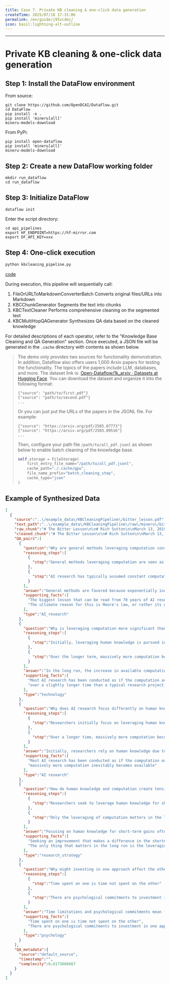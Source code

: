```yaml
---
title: Case 7. Private KB cleaning & one-click data generation
createTime: 2025/07/18 17:31:06
permalink: /en/guide/j95zcdmj/
icon: basil:lightning-alt-outline
---
```


---


# Private KB cleaning & one-click data generation

## Step 1: Install the DataFlow environment

From source:

```shell
git clone https://github.com/OpenDCAI/DataFlow.git
cd DataFlow
pip install -e .
pip install 'mineru[all]'
mineru-models-download
````

From PyPi:

```shell
pip install open-dataflow
pip install 'mineru[all]'
mineru-models-download
```

## Step 2: Create a new DataFlow working folder

```shell
mkdir run_dataflow
cd run_dataflow
```

## Step 3: Initialize DataFlow

```shell
dataflow init
```

&#x9;Enter the script directory:

```shell
cd api_pipelines
export HF_ENDPOINT=https://hf-mirror.com
export DF_API_KEY=xxx
```

## Step 4: One-click execution

```bash
python kbcleaning_pipeline.py 
```
[code](https://github.com/OpenDCAI/DataFlow/blob/main/dataflow/statics/pipelines/api_pipelines/kbcleaning_pipeline.py)

During execution, this pipeline will sequentially call:

1. FileOrURLToMarkdownConverterBatch  Converts original files/URLs into Markdown
2. KBCChunkGenerator  Segments the text into chunks
3. KBCTextCleaner  Performs comprehensive cleaning on the segmented text
4. KBCMultiHopQAGenerator  Synthesizes QA data based on the cleaned knowledge

For detailed descriptions of each operator, refer to the "Knowledge Base Cleaning and QA Generation" section. Once executed, a JSON file will be generated in the `.cache` directory with contents as shown below.

> The demo only provides two sources for functionality demonstration. In addition, Dataflow also offers users 1,000 Arxiv papers for testing the functionality. The topics of the papers include LLM, databases, and more. The dataset link is: [Open-Dataflow/1k\_arxiv · Datasets at Hugging Face](https://huggingface.co/datasets/Open-Dataflow/1k_arxiv). You can download the dataset and organize it into the following format:
>
> ```jsonl
> {"source": "path/to/first.pdf"}
> {"source": "path/to/second.pdf"}
> ...
> ```
>
>
> Or you can just put the URLs of the papers in the JSONL file. For example:
> ```jsonl
> {"source": "https://arxiv.org/pdf/2505.07773"}
> {"source": "https://arxiv.org/pdf/2503.09516"}
> ...
> ```
>
> Then, configure your path file `/path/to/all_pdf.jsonl` as shown below to enable batch cleaning of the knowledge base.
>
> ```python
> self.storage = FileStorage(
>     first_entry_file_name="/path/to/all_pdf.jsonl",
>     cache_path="./.cache/gpu",
>     file_name_prefix="batch_cleaning_step",
>     cache_type="json"
> )
> ```

## Example of Synthesized Data

```json
[
  {
    "source":"..\/example_data\/KBCleaningPipeline\/bitter_lesson.pdf",
    "text_path":"..\/example_data\/KBCleaningPipeline\/raw\/mineru\/bitter_lesson\/vlm\/bitter_lesson.md",
    "raw_chunk":"# The Bitter Lesson\n\n# Rich Sutton\n\nMarch 13, 2019\n\nThe biggest lesson that can be read from 70 years of AI research is that general methods that leverage computation are ultimately the most effective, and by a large margin. The ultimate reason for this is Moore's law, or rather its generalization of continued exponentially falling cost per unit of computation. Most AI research has been conducted as if the computation available to the agent were constant (in which case leveraging human knowledge would be one of the only ways to improve performance) but, over a slightly longer time than a typical research project, massively more computation inevitably becomes available. Seeking an improvement that makes a difference in the shorter term, researchers seek to leverage their human knowledge of the domain, but the only thing that matters in the long run is the leveraging of computation. These two need not run counter to each other, but in practice they tend to. Time spent on one is time not spent on the other. There are psychological commitments to investment in one approach or the other. And the human-knowledge approach tends to complicate methods in ways that make them less suited to taking advantage of general methods leveraging computation. There were many examples of AI researchers' belated learning of this bitter lesson, and it is instructive to review some of the most prominent.\n\nIn computer chess, the methods that defeated the world champion, Kasparov, in 1997, were based on massive, deep search. At the time, this was looked upon with dismay by the majority of computer- chess researchers who had pursued methods that leveraged human understanding of the special structure of chess. When a simpler, search-based approach with special hardware and software proved vastly more effective, these human-knowledge-based chess researchers were not good losers. They said that `brute force\" search may have won this time, but it was not a general strategy, and anyway it was not how people played chess. These researchers wanted methods based on human input to win and were disappointed when they did not.\n\nA similar pattern of research progress was seen in computer Go, only delayed by a further 20 years. Enormous initial efforts went into avoiding search by taking advantage of human knowledge, or of the special features of the game, but all those efforts proved irrelevant, or worse, once search was applied effectively at scale. Also important was the use of learning by self play to learn a value function (as it was in many other games and even in chess, although learning did",
    "cleaned_chunk":"# The Bitter Lesson\n\n# Rich Sutton\n\nMarch 13, 2019\n\nThe biggest lesson that can be read from 70 years of AI research is that general methods that leverage computation are ultimately the most effective, and by a large margin. The ultimate reason for this is Moore's law, or rather its generalization of continued exponentially falling cost per unit of computation. Most AI research has been conducted as if the computation available to the agent were constant (in which case leveraging human knowledge would be one of the only ways to improve performance) but, over a slightly longer time than a typical research project, massively more computation inevitably becomes available. Seeking an improvement that makes a difference in the shorter term, researchers seek to leverage their human knowledge of the domain, but the only thing that matters in the long run is the leveraging of computation. These two need not run counter to each other, but in practice they tend to. Time spent on one is time not spent on the other. There are psychological commitments to investment in one approach or the other. And the human-knowledge approach tends to complicate methods in ways that make them less suited to taking advantage of general methods leveraging computation. There were many examples of AI researchers' belated learning of this bitter lesson, and it is instructive to review some of the most prominent.\n\nIn computer chess, the methods that defeated the world champion, Kasparov, in 1997, were based on massive, deep search. At the time, this was looked upon with dismay by the majority of computer-chess researchers who had pursued methods that leveraged human understanding of the special structure of chess. When a simpler, search-based approach with special hardware and software proved vastly more effective, these human-knowledge-based chess researchers were not good losers. They said that \"brute force\" search may have won this time, but it was not a general strategy, and anyway it was not how people played chess. These researchers wanted methods based on human input to win and were disappointed when they did not.\n\nA similar pattern of research progress was seen in computer Go, only delayed by a further 20 years. Enormous initial efforts went into avoiding search by taking advantage of human knowledge, or of the special features of the game, but all those efforts proved irrelevant, or worse, once search was applied effectively at scale. Also important was the use of learning by self play to learn a value function (as it was in many other games and even in chess, although learning did",
    "QA_pairs":[
      {
        "question":"Why are general methods leveraging computation considered most effective in AI according to Sutton?",
        "reasoning_steps":[
          {
            "step":"General methods leveraging computation are seen as most effective due to exponentially falling cost per unit of computation"
          },
          {
            "step":"AI research has typically assumed constant computation availability, making human knowledge a factor, but more computation becomes available over time"
          }
        ],
        "answer":"General methods are favored because exponentially increasing computational resources reduce costs, enabling greater efficiency than static human-knowledge-based approaches.",
        "supporting_facts":[
          "The biggest lesson that can be read from 70 years of AI research is that general methods that leverage computation are ultimately the most effective, and by a large margin.",
          "The ultimate reason for this is Moore's law, or rather its generalization of continued exponentially falling cost per unit of computation."
        ],
        "type":"AI_research"
      },
      {
        "question":"Why is leveraging computation more significant than leveraging human knowledge in AI research over time?",
        "reasoning_steps":[
          {
            "step":"Initially, leveraging human knowledge is pursued in AI research for short-term improvements when computation appears constant."
          },
          {
            "step":"Over the longer term, massively more computation becomes available, meaning leveraging computation is what ultimately impacts AI research performance."
          }
        ],
        "answer":"In the long run, the increase in available computation resources outpaces the benefits of leveraging human knowledge, making computation the crucial factor for AI research prowess.",
        "supporting_facts":[
          "Most AI research has been conducted as if the computation available to the agent were constant (in which case leveraging human knowledge would be one of the only ways to improve performance)",
          "over a slightly longer time than a typical research project, massively more computation inevitably becomes available"
        ],
        "type":"technology"
      },
      {
        "question":"Why does AI research focus differently on human knowledge and computation over time?",
        "reasoning_steps":[
          {
            "step":"Researchers initially focus on leveraging human knowledge due to constant computation availability."
          },
          {
            "step":"Over a longer time, massively more computation becomes available, shifting focus from human knowledge to computational leveraging."
          }
        ],
        "answer":"Initially, researchers rely on human knowledge due to constant computation, but as computation massively increases over time, leveraging computation becomes more significant.",
        "supporting_facts":[
          "Most AI research has been conducted as if the computation available to the agent were constant (in which case leveraging human knowledge would be one of the only ways to improve performance)",
          "massively more computation inevitably becomes available"
        ],
        "type":"AI research"
      },
      {
        "question":"How do human knowledge and computation create tensions in research strategies?",
        "reasoning_steps":[
          {
            "step":"Researchers seek to leverage human knowledge for short-term improvements."
          },
          {
            "step":"Only the leveraging of computation matters in the long run, creating a conflict with human knowledge focus."
          }
        ],
        "answer":"Focusing on human knowledge for short-term gains often conflicts with the long-term necessity to leverage computation.",
        "supporting_facts":[
          "Seeking an improvement that makes a difference in the shorter term, researchers seek to leverage their human knowledge of the domain.",
          "The only thing that matters in the long run is the leveraging of computation."
        ],
        "type":"research_strategy"
      },
      {
        "question":"Why might investing in one approach affect the other?",
        "reasoning_steps":[
          {
            "step":"Time spent on one is time not spent on the other"
          },
          {
            "step":"There are psychological commitments to investment in one approach or the other"
          }
        ],
        "answer":"Time limitations and psychological commitments mean focusing on one approach detracts from the other.",
        "supporting_facts":[
          "Time spent on one is time not spent on the other",
          "There are psychological commitments to investment in one approach or the other"
        ],
        "type":"psychology"
      }
    ],
    "QA_metadata":{
      "source":"default_source",
      "timestamp":"",
      "complexity":0.6173666667
    }
  }
]
```

